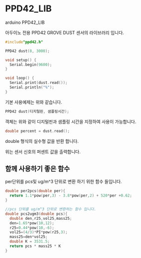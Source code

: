 # PPD42_LIB
arduino PPD42_LIB

아두이노 전용 PPD42 GROVE DUST 센서의 라이브러리 입니다.

```cpp
#include"ppd42.h"

PPD42 dust(8, 3000);

void setup() {
  Serial.begin(9600);
}

void loop() {
  Serial.print(dust.read());
  Serial.println("%");
}
```

기본 사용예제는 위와 같습니다.

```cpp
PPD42 dust(디지털핀, 샘플링시간);
```

객체는 위와 같이 디지털핀과 샘플링 시간을 지정하여 사용이 가능합니다.


```cpp
double percent = dust.read();
```

double 형식의 실수형 값을 반환 합니다.

위는 센서 신호의 퍼센트 값을 출력합니다.


## 함께 사용하기 좋은 함수


per단위를 pcs및 ug/m^3 단위로 변환 하기 위한 함수 들입니다.

```cpp
double per2pcs(double per){
  return 1.1*pow(per,3) - 3.8*pow(per,2) + 520*per +0.62;
}

//pcs 단위를 ug/m^3 단위로 변환하는 함수 입니다.
double pcs2ugm3(double pcs){
  double den,r25,vol25,mass25;
  den=1.65*pow(10,12);
  r25=0.44*pow(10,-6);
  vol25=(4/3)*PI*pow(r25,3);
  mass25=den*vol25;
  double K = 3531.5;
  return pcs * mass25 * K
}
```
